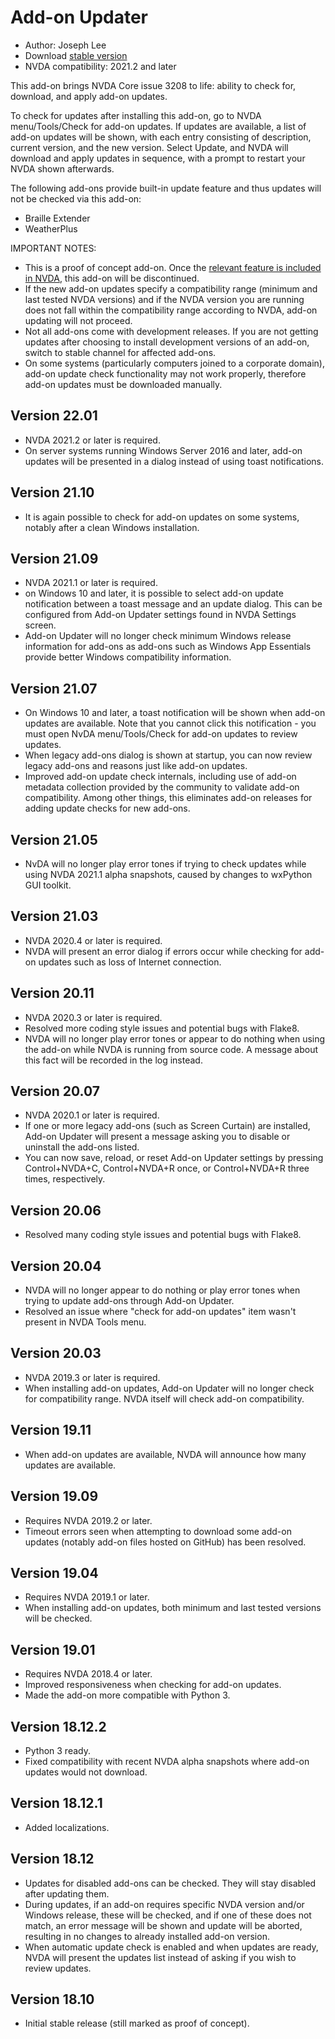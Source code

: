 # Add-on Updater

* Author: Joseph Lee
* Download [stable version][1]
* NVDA compatibility: 2021.2 and later

This add-on brings NVDA Core issue 3208 to life: ability to check for, download, and apply add-on updates.

To check for updates after installing this add-on, go to NVDA menu/Tools/Check for add-on updates. If updates are available, a list of add-on updates will be shown, with each entry consisting of description, current version, and the new version. Select Update, and NVDA will download and apply updates in sequence, with a prompt to restart your NVDA shown afterwards.

The following add-ons provide built-in update feature and thus updates will not be checked via this add-on:

* Braille Extender
* WeatherPlus

IMPORTANT NOTES:

* This is a proof of concept add-on. Once the [relevant feature is included in NVDA][2], this add-on will be discontinued.
* If the new add-on updates specify a compatibility range (minimum and last tested NVDA versions) and if the NVDA version you are running does not fall within the compatibility range according to NVDA, add-on updating will not proceed.
* Not all add-ons come with development releases. If you are not getting updates after choosing to install development versions of an add-on, switch to stable channel for affected add-ons.
* On some systems (particularly computers joined to a corporate domain), add-on update check functionality may not work properly, therefore add-on updates must be downloaded manually.

## Version 22.01

* NVDA 2021.2 or later is required.
* On server systems running Windows Server 2016 and later, add-on updates will be presented in a dialog instead of using toast notifications.

## Version 21.10

* It is again possible to check for add-on updates on some systems, notably after a clean Windows installation.

## Version 21.09

* NVDA 2021.1 or later is required.
* on Windows 10 and later, it is possible to select add-on update notification between a toast message and an update dialog. This can be configured from Add-on Updater settings found in NVDA Settings screen.
* Add-on Updater will no longer check minimum Windows release information for add-ons as add-ons such as Windows App Essentials provide better Windows compatibility information.

## Version 21.07

* On Windows 10 and later, a toast notification will be shown when add-on updates are available. Note that you cannot click this notification - you must open NvDA menu/Tools/Check for add-on updates to review updates.
* When legacy add-ons dialog is shown at startup, you can now review legacy add-ons and reasons just like add-on updates.
* Improved add-on update check internals, including use of add-on metadata collection provided by the community to validate add-on compatibility. Among other things, this eliminates add-on releases for adding update checks for new add-ons.

## Version 21.05

* NvDA will no longer play error tones if trying to check updates while using NVDA 2021.1 alpha snapshots, caused by changes to wxPython GUI toolkit.

## Version 21.03

* NVDA 2020.4 or later is required.
* NVDA will present an error dialog if errors occur while checking for add-on updates such as loss of Internet connection.

## Version 20.11

* NVDA 2020.3 or later is required.
* Resolved more coding style issues and potential bugs with Flake8.
* NVDA will no longer play error tones or appear to do nothing when using the add-on while NVDA is running from source code. A message about this fact will be recorded in the log instead.

## Version 20.07

* NVDA 2020.1 or later is required.
* If one or more legacy add-ons (such as Screen Curtain) are installed, Add-on Updater will present a message asking you to disable or uninstall the add-ons listed.
* You can now save, reload, or reset Add-on Updater settings by pressing Control+NVDA+C, Control+NVDA+R once, or Control+NVDA+R three times, respectively.

## Version 20.06

* Resolved many coding style issues and potential bugs with Flake8.

## Version 20.04

* NVDA will no longer appear to do nothing or play error tones when trying to update add-ons through Add-on Updater.
* Resolved an issue where "check for add-on updates" item wasn't present in NVDA Tools menu.

## Version 20.03

* NVDA 2019.3 or later is required.
* When installing add-on updates, Add-on Updater will no longer check for compatibility range. NVDA itself will check add-on compatibility.

## Version 19.11

* When add-on updates are available, NVDA will announce how many updates are available.

## Version 19.09

* Requires NVDA 2019.2 or later.
* Timeout errors seen when attempting to download some add-on updates (notably add-on files hosted on GitHub) has been resolved.

## Version 19.04

* Requires NVDA 2019.1 or later.
* When installing add-on updates, both minimum and last tested versions will be checked.

## Version 19.01

* Requires NVDA 2018.4 or later.
* Improved responsiveness when checking for add-on updates.
* Made the add-on more compatible with Python 3.

## Version 18.12.2

* Python 3 ready.
* Fixed compatibility with recent NVDA alpha snapshots where add-on updates would not download.

## Version 18.12.1

* Added localizations.

## Version 18.12

* Updates for disabled add-ons can be checked. They will stay disabled after updating them.
* During updates, if an add-on requires specific NVDA version and/or Windows release, these will be checked, and if one of these does not match, an error message will be shown and update will be aborted, resulting in no changes to already installed add-on version.
* When automatic update check is enabled and when updates are ready, NVDA will present the updates list instead of asking if you wish to review updates.

## Version 18.10

* Initial stable release (still marked as proof of concept).

[1]: https://addons.nvda-project.org/files/get.php?file=nvda3208

[2]: https://github.com/nvaccess/nvda/issues/3208
